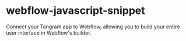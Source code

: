 # webflow-javascript-snippet
Connect your Tangram app to Webflow, allowing you to build your entire user interface in Webflow's builder.
